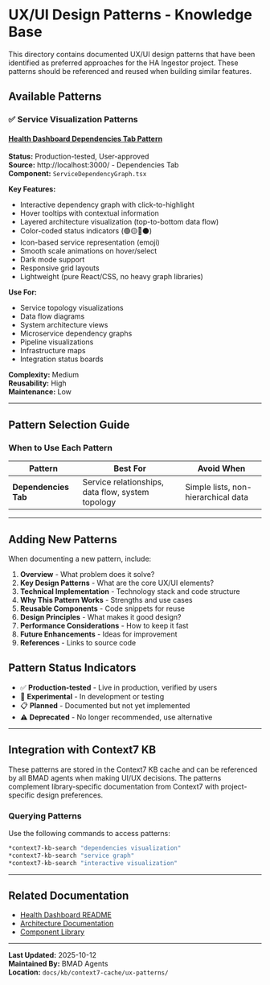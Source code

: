 # UX/UI Design Patterns - Knowledge Base

This directory contains documented UX/UI design patterns that have been identified as preferred approaches for the HA Ingestor project. These patterns should be referenced and reused when building similar features.

## Available Patterns

### ✅ Service Visualization Patterns

#### [Health Dashboard Dependencies Tab Pattern](health-dashboard-dependencies-tab-pattern.md)
**Status:** Production-tested, User-approved  
**Source:** http://localhost:3000/ - Dependencies Tab  
**Component:** `ServiceDependencyGraph.tsx`

**Key Features:**
- Interactive dependency graph with click-to-highlight
- Hover tooltips with contextual information
- Layered architecture visualization (top-to-bottom data flow)
- Color-coded status indicators (🟢🟡🔴⚫)
- Icon-based service representation (emoji)
- Smooth scale animations on hover/select
- Dark mode support
- Responsive grid layouts
- Lightweight (pure React/CSS, no heavy graph libraries)

**Use For:**
- Service topology visualizations
- Data flow diagrams
- System architecture views
- Microservice dependency graphs
- Pipeline visualizations
- Infrastructure maps
- Integration status boards

**Complexity:** Medium  
**Reusability:** High  
**Maintenance:** Low

---

## Pattern Selection Guide

### When to Use Each Pattern

| Pattern | Best For | Avoid When |
|---------|----------|------------|
| **Dependencies Tab** | Service relationships, data flow, system topology | Simple lists, non-hierarchical data |

---

## Adding New Patterns

When documenting a new pattern, include:

1. **Overview** - What problem does it solve?
2. **Key Design Patterns** - What are the core UX/UI elements?
3. **Technical Implementation** - Technology stack and code structure
4. **Why This Pattern Works** - Strengths and use cases
5. **Reusable Components** - Code snippets for reuse
6. **Design Principles** - What makes it good design?
7. **Performance Considerations** - How to keep it fast
8. **Future Enhancements** - Ideas for improvement
9. **References** - Links to source code

## Pattern Status Indicators

- ✅ **Production-tested** - Live in production, verified by users
- 🧪 **Experimental** - In development or testing
- 📋 **Planned** - Documented but not yet implemented
- ⚠️ **Deprecated** - No longer recommended, use alternative

---

## Integration with Context7 KB

These patterns are stored in the Context7 KB cache and can be referenced by all BMAD agents when making UI/UX decisions. The patterns complement library-specific documentation from Context7 with project-specific design preferences.

### Querying Patterns

Use the following commands to access patterns:

```bash
*context7-kb-search "dependencies visualization"
*context7-kb-search "service graph"
*context7-kb-search "interactive visualization"
```

---

## Related Documentation

- [Health Dashboard README](../../../../services/health-dashboard/README.md)
- [Architecture Documentation](../../../architecture/)
- [Component Library](../../../../services/health-dashboard/src/components/)

---

**Last Updated:** 2025-10-12  
**Maintained By:** BMAD Agents  
**Location:** `docs/kb/context7-cache/ux-patterns/`

